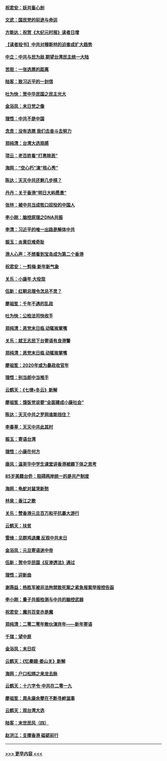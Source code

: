 #### [祝君安：妖共畜心剖](../pages/nsc993/n11794273.md?t=01151701) 
#### [文武：国民党的前途与命运](../pages/nsc993/n11794198.md?t=01151701) 
#### [方能达：祝贺《大纪元时报》读者日增](../pages/nsc993/n11793807.md?t=01151701) 
#### [【读者投书】中共对穆斯林的迫害成扩大趋势](../pages/nsc993/n11791371.md?t=01151701) 
#### [中立：中共与民为敌 期望台湾民主统一大陆](../pages/nsc993/n11790392.md?t=01151701) 
#### [苦胆：一张选票的距离](../pages/nsc993/n11788914.md?t=01151701) 
#### [陆客：致习近平的一封信](../pages/nsc993/n11788867.md?t=01151701) 
#### [吐为快：贺中华民国之民主光大](../pages/nsc993/n11788618.md?t=01151701) 
#### [金浴凤：末日党之像](../pages/nsc993/n11787475.md?t=01151701) 
#### [理悟：中共不是中国](../pages/nsc993/n11787463.md?t=01151701) 
#### [念贲：没有选票  我们去奋斗去努力](../pages/nsc993/n11787398.md?t=01151701) 
#### [郑纯清：台湾大选观感](../pages/nsc993/n11786210.md?t=01151701) 
#### [项云：老百姓看“打黑除恶”](../pages/nsc993/n11785398.md?t=01151701) 
#### [海网：“空心朽”演“核心秀”](../pages/nsc993/n11783874.md?t=01151701) 
#### [陈达：天灭中共还剩几步棋？](../pages/nsc993/n11783719.md?t=01151701) 
#### [丹丹：关于香港“明日大屿愿景”](../pages/nsc993/n11783273.md?t=01151701) 
#### [张林：被中共当成牲口奴役的中国人](../pages/nsc993/n11782397.md?t=01151701) 
#### [李小刚：脑控原理之DNA共振](../pages/nsc993/n11780962.md?t=01151701) 
#### [李清：习近平的唯一出路是解体中共](../pages/nsc993/n11780866.md?t=01151701) 
#### [振玉：炎黄巨难奇耻](../pages/nsc993/n11779632.md?t=01151701) 
#### [港人心声：不想看到宝岛成为第二个香港](../pages/nsc993/n11778817.md?t=01151701) 
#### [祝君安：一剪梅‧新年新气象](../pages/nsc993/n11776340.md?t=01151701) 
#### [关乐：小康年 大役现](../pages/nsc993/n11774213.md?t=01151701) 
#### [伍新：红朝总理令怎总不灵？](../pages/nsc993/n11770813.md?t=01151701) 
#### [廖祖笙：千年不遇的乱政](../pages/nsc993/n11770373.md?t=01151701) 
#### [吐为快：公检法司快收手](../pages/nsc993/n11770359.md?t=01151701) 
#### [郑纯清：恶党末日临 动辄挨掌嘴](../pages/nsc993/n11769912.md?t=01151701) 
#### [关乐：就王志民下台寄语有良港警](../pages/nsc993/n11769903.md?t=01151701) 
#### [郑纯清：恶党末日临 动辄挨掌嘴](../pages/nsc993/n11769356.md?t=01151701) 
#### [廖祖笙：2020年或为暴政收官年](../pages/nsc993/n11768216.md?t=01151701) 
#### [理悟：别当郎中当推手](../pages/nsc993/n11768243.md?t=01151701) 
#### [云鹤天：《七律▪冬云》新解](../pages/nsc993/n11768204.md?t=01151701) 
#### [廖祖笙：饿饭党说要“全面建成小康社会”](../pages/nsc993/n11767482.md?t=01151701) 
#### [陈达：天灭中共之罗网谁能挡住？](../pages/nsc993/n11767465.md?t=01151701) 
#### [李春草：天灭中共此其时](../pages/nsc993/n11767452.md?t=01151701) 
#### [振玉：寄语台湾](../pages/nsc993/n11767432.md?t=01151701) 
#### [理悟：小康在何方](../pages/nsc993/n11767394.md?t=01151701) 
#### [唐风：温哥华中学生课堂讲香港被踢下体之思考](../pages/nsc993/n11766848.md?t=01151701) 
#### [85岁美籍台侨：阻碍两岸统一的是共产制度](../pages/nsc993/n11765043.md?t=01151701) 
#### [海网：龟蛇对鼠哭新愁](../pages/nsc993/n11764895.md?t=01151701) 
#### [林泉：香江之歌](../pages/nsc993/n11764415.md?t=01151701) 
#### [关乐：赞香港元旦百万和平抗暴大游行](../pages/nsc993/n11764382.md?t=01151701) 
#### [云鹤天：扶贫](../pages/nsc993/n11764245.md?t=01151701) 
#### [雪绮：见群鸡退鹰  反观中共末日](../pages/nsc993/n11762112.md?t=01151701) 
#### [金浴凤：元旦寄语迷中帝](../pages/nsc993/n11761788.md?t=01151701) 
#### [伍新：贺中华民国《反渗透法》通过](../pages/nsc993/n11761994.md?t=01151701) 
#### [理悟：迎新曲](../pages/nsc993/n11761152.md?t=01151701) 
#### [谢燕益：杨胜军被非法拘禁致死案之紧急报案举报控告函](../pages/nsc993/n11756134.md?t=01151701) 
#### [李小刚：量子共振检测与中共的脑控武器](../pages/nsc993/n11754518.md?t=01151701) 
#### [祝君安：魔共百变亦是魔](../pages/nsc993/n11754469.md?t=01151701) 
#### [郑纯清：二零二零年散伙演弃年——新年寄语](../pages/nsc993/n11754195.md?t=01151701) 
#### [千瑞：望中原](../pages/nsc993/n11754159.md?t=01151701) 
#### [金浴凤：末日叹](../pages/nsc993/n11752359.md?t=01151701) 
#### [云鹤天：《忆秦娥‧娄山关》新解](../pages/nsc993/n11752348.md?t=01151701) 
#### [海网：户口松绑之来龙去脉](../pages/nsc993/n11752328.md?t=01151701) 
#### [云鹤天：十六字令‧中共在二零一九](../pages/nsc993/n11752305.md?t=01151701) 
#### [廖祖笙：周永康余孽在不断寻衅滋事](../pages/nsc993/n11751013.md?t=01151701) 
#### [云鹤天：观台湾大选](../pages/nsc993/n11751007.md?t=01151701) 
#### [陆客：末世民风（四）](../pages/nsc993/n11749203.md?t=01151701) 
#### [赵洪江：支撑香港 砥砺前行](../pages/nsc993/n11748482.md?t=01151701) 

----
#### [ >>> 更早内容 <<< ](../indexes/nsc993-earlier.md)

